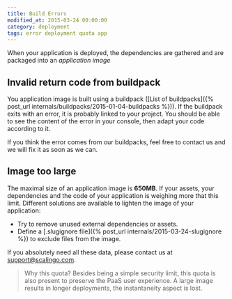 ```yaml
---
title: Build Errors
modified_at: 2015-03-24 00:00:00
category: deployment
tags: error deployment quota app
---
```


When your application is deployed, the dependencies are gathered and are packaged
into an _application image_

<h2>Invalid return code from buildpack</h2>

You application image is built using a buildpack ([List of buildpacks]({% post_url internals/buildpacks/2015-01-04-buildpacks %})).
If the buildpack exits with an error, it is probably linked to your project. You should 
be able to see the content of the error in your console, then adapt your code according to it.

If you think the error comes from our buildpacks, feel free to contact us and we will fix
it as soon as we can.

<h2>Image too large</h2>

The maximal size of an application image is __650MB__. If your assets, your
dependencies and the code of your application is weighing more that this limit.
Different solutions are available to lighten the image of your application:

* Try to remove unused external dependencies or assets.
* Define a [.slugignore file]({% post_url internals/2015-03-24-slugignore %}) to exclude files from the
  image.

If you absolutely need all these data, please contact us at
[support@scalingo.com](mailto:support@scalingo.com).

<blockquote class="bg-info">
  Why this quota? Besides being a simple security limit, this quota is also present to
  preserve the PaaS user experience. A large image results in longer deployments, the
  instantaneity aspect is lost.
</blockquote>
